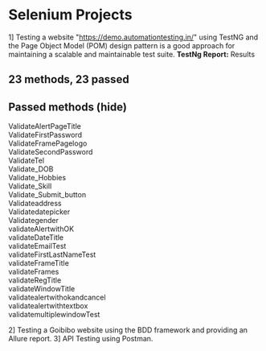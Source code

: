 # Selenium Projects
1] Testing a website "https://demo.automationtesting.in/" using TestNG and the Page Object Model (POM) design pattern is a good approach for maintaining a scalable and maintainable test suite.
**TestNg Report:**
Results 
 ## 23 methods, 23 passed 
## Passed methods  (hide)     
 ValidateAlertPageTitle   
 ValidateFirstPassword   
 ValidateFramePagelogo   
 ValidateSecondPassword   
 ValidateTel   
 Validate_DOB   
 Validate_Hobbies   
 Validate_Skill   
 Validate_Submit_button   
 Validateaddress   
 Validatedatepicker   
 Validategender   
 validateAlertwithOK   
 validateDateTitle   
 validateEmailTest   
 validateFirstLastNameTest   
 validateFrameTitle   
 validateFrames   
 validateRegTitle   
 validateWindowTitle   
 validatealertwithokandcancel   
 validatealertwithtextbox   
 validatemultiplewindowTest  


2] Testing a  Goibibo website using the BDD framework and providing an Allure report.
3] API Testing using Postman.
